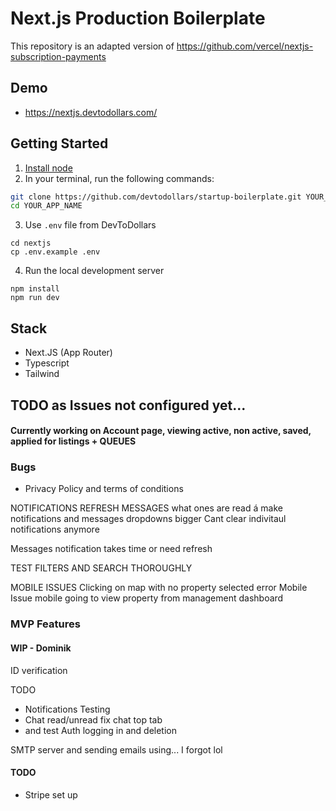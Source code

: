 # Next.js Production Boilerplate

This repository is an adapted version of https://github.com/vercel/nextjs-subscription-payments 

## Demo

- https://nextjs.devtodollars.com/

## Getting Started

1. [Install node](https://nodejs.org/en/download)
2. In your terminal, run the following commands:

```bash
git clone https://github.com/devtodollars/startup-boilerplate.git YOUR_APP_NAME
cd YOUR_APP_NAME
```
3. Use `.env` file from DevToDollars
```
cd nextjs
cp .env.example .env
```
4. Run the local development server
```
npm install
npm run dev
```

## Stack

- Next.JS (App Router)
- Typescript
- Tailwind


## TODO as Issues not configured yet...

#### Currently working on  Account page, viewing active, non active, saved, applied for listings + QUEUES

### Bugs

* Privacy Policy and terms of conditions

NOTIFICATIONS REFRESH
MESSAGES what ones are read á
make notifications and messages dropdowns bigger
Cant clear indivitaul notifications anymore

Messages notification takes time or need refresh

TEST FILTERS AND SEARCH THOROUGHLY

MOBILE ISSUES 
Clicking on map with no property selected error Mobile Issue
mobile going to view property from management dashboard



### MVP Features

#### WIP - Dominik
ID verification

TODO

- Notifications Testing
- Chat read/unread fix chat top tab
- and test Auth logging in and deletion

SMTP server and sending emails using... I forgot lol

#### TODO

* Stripe set up 



